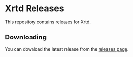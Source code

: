 # Xrtd Releases

This repository contains releases for Xrtd.

## Downloading

You can download the latest release from the [releases page](releases).
